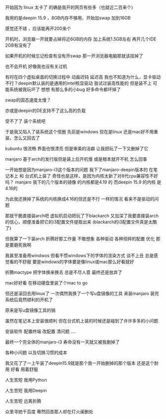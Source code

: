 开始因为 linux 太卡了  的确是我开的网页有些多（也就近二百来个）

我用的是deepin 15.9 ，8GB内存不够用，开始加swap 加到16GB

感觉还不错 ，应该能再开200来个

开机时，浏览器一开就要占掉将近6GB的内存 加上系统1.5GB左右  再开几个IDE 2GB有没有了

如果开机的时候忘记检查有没有开swap 那一开浏览器电脑那就该挂掉了

也不会开机     好像我也没有关过机



有时在四个虚拟桌面的切换过程中 动画迟钝 延迟高 我也不知道为什么，显卡驱动不行？deepin默认装的是通用的intel核显驱动 我试过装高性能的 但是装不上  可能系统被我玩坏了   想想 有那么多的小bug   好多命令都坏掉了

swap的固态速度太慢？  

亦或是deepin的DE支持不了这么高的负载



受不了了  装个系统吧



于是我又陷入了装系统这个怪圈  先前是windows 现在是linux 还是mac好不用重装，怎么又回去了

kubuntu 很流畅 界面也很漂亮  但是审美的洁癖 让我把玩了一下又删掉了它

manjaro 基于arch的发行版但是装上后开机慢 或是根本就开不机  怎么回事 

一开始想是因为manjaro-i3这个版本的问题  我下了manjaro-deepin版本的 在笔记本上 和 台式机上装了  奇怪也是这样，是因为内核太新了对8代cpu兼容性不好吗？ manjaro 我下的几个版本的镜像 的内核都是4.19 的 而deepin 15.9 的内核 是4.16的 

为此我还换掉了系统的内核换成4.16的但还是不行 一样的情况 看来不是驱动的问题



那就干脆直接装arch吧   虚拟机启动把玩了下blackarch 又加深了我要直接装arch的信心，顺便准备把它的i3配置文件提取出来 (blackarch的i3配置文件真是太酷了)

但我算了一下装arch 折腾好那工作量   不敢想象   各种驱动 各种琐碎的配置 优化     那是要磨死我啊



我甚至准备用windwos 但看不惯windows下的字体的渲染方式   谈不上丑 总是感觉看的不舒服 要是windows的字体要是像linux或mac那么好看就好

折腾mactype  把字体换来换去 总是不尽人意  最终还是放弃了



mac好好看   在移动硬盘里装了个mac to go



但还是滚回去用linux了 一次偶然我换了一个写u盘镜像的工具 来装manjaro 装完系统后竟然顺利的开机了

原来是写u盘镜像工具的锅

虽然在笔记本上安装很顺利  但在台式机上装的时候还是碰到了许许多多的小问题

安装软件 配置终端 改配置 清问题 ....

最终一个完全体的manjaro-i3 寿命没有一天就又被我删掉了

各种小问题   以及切换习惯的成本





我又花了了一上午装了deepin15.9就是那个我一开始删掉的那个版本    还是这个耐用 好看 用着舒服



人生苦短 我用Python

人生苦短 我用Deepin

人生苦短 远离折腾



众里寻她千百度  蓦然回首那人却在灯火阑删处

